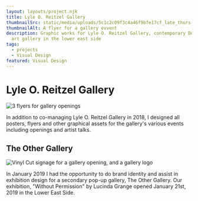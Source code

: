 ```yaml
---
layout: layouts/project.njk
title: Lyle O. Reitzel Gallery
thumbnailSrc: static/media/uploads/5c1c2c09f3c4a46f9bfe17cf_late_thurs-01.jpg
thumbnailAlt: A flyer for a gallery evvent
description: Graphic works for Lyle O. Reitzel Gallery, contemporary Dominican
  art gallery in the lower east side
tags:
  - projects
  - Visual Design
featured: Visual Design
---
```

# Lyle O. Reitzel Gallery

![3 flyers for gallery openings](static/media/uploads/5c1c2b39f3c4a4975bfe173d_woodlandfables_front-p-800.jpg "Opening Flyers")

In addition to co-managing Lyle O. Reitzel Gallery in 2018, I designed all posters, flyers and other graphical assets for the gallery's various events including openings and artist talks.

## The Other Gallery

![Vinyl Cut signage for a gallery opening, and a gallery logo](static/media/uploads/othergallery.jpg "The Other Gallery")

In January 2019 I had the opportunity to do brand identity and assist in exhibition design for a secondary pop-up gallery, The Other Gallery. Our exhibition, "Without Permission" by Lucinda Grange opened January 21st, 2019 in the Lower East Side.